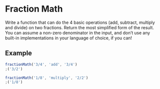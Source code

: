 # Fraction Math

Write a function that can do the 4 basic operations (add, subtract, multiply and divide) on two fractions. Return the most simplified form of the result. You can assume a non-zero denominator in the input, and don’t use any built-in implementations in your language of choice, if you can!

## Example

```js
fractionMath('3/4', 'add', '3/4')
;('3/2')

fractionMath('1/8', 'multiply', '2/2')
;('1/8')
```

